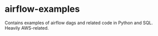 # airflow-examples
Contains examples of airflow dags and related code in Python and SQL. Heavily AWS-related.
